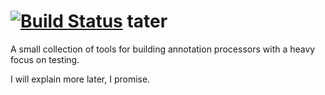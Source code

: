 [![Build Status](https://travis-ci.org/peachjean/tater.png?branch=master)](https://travis-ci.org/tater/packtory)
tater
========

A small collection of tools for building annotation processors with a heavy focus on testing.

I will explain more later, I promise.
